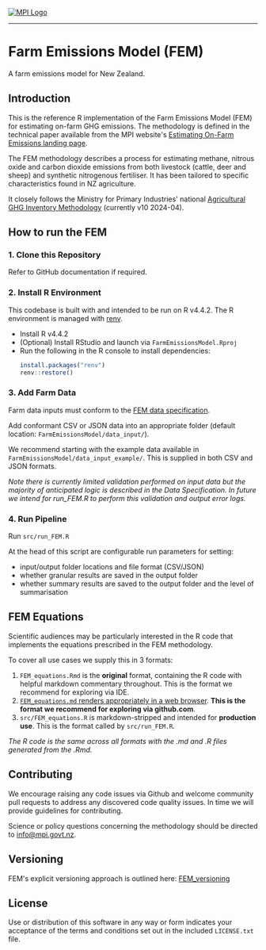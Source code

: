 [![MPI Logo](https://www.mpi.govt.nz/assets/themes/mpi_logo_green.png)](https://www.mpi.govt.nz/)

---

# Farm Emissions Model (FEM)

A farm emissions model for New Zealand.

## Introduction

This is the reference R implementation of the Farm Emissions Model (FEM) for estimating on-farm GHG emissions. The methodology is defined in the technical paper available from the MPI website's [Estimating On-Farm Emissions landing page](https://www.mpi.govt.nz/funding-rural-support/environment-and-natural-resources/estimating-on-farm-emissions).

The FEM methodology describes a process for estimating methane, nitrous oxide and carbon dioxide emissions from both livestock (cattle, deer and sheep) and synthetic nitrogenous fertiliser. It has been tailored to specific characteristics found in NZ agriculture.

It closely follows the Ministry for Primary Industries' national [Agricultural GHG Inventory Methodology](https://www.mpi.govt.nz/dmsdocument/13906/direct) (currently v10 2024-04).

## How to run the FEM

### 1. Clone this Repository

Refer to GitHub documentation if required.

### 2. Install R Environment

This codebase is built with and intended to be run on R v4.4.2. The R environment is managed with [renv](https://rstudio.github.io/renv/).

- Install R v4.4.2
- (Optional) Install RStudio and launch via `FarmEmissionsModel.Rproj`
- Run the following in the R console to install dependencies:
    ```R
    install.packages("renv")
    renv::restore()
    ```
### 3. Add Farm Data

Farm data inputs must conform to the [FEM data specification](https://www.mpi.govt.nz/dmsdocument/67533 "Click to download data specfication").

Add conformant CSV or JSON data into an appropriate folder (default location: `FarmEmissionsModel/data_input/`).

We recommend starting with the example data available in `FarmEmissionsModel/data_input_example/`. This is supplied in both CSV and JSON formats.

*Note there is currently limited validation performed on input data but the majority of anticipated logic is described in the Data Specification. In future we intend for run_FEM.R to perform this validation and output error logs.*

### 4. Run Pipeline

Run `src/run_FEM.R`

At the head of this script are configurable run parameters for setting:
- input/output folder locations and file format (CSV/JSON)
- whether granular results are saved in the output folder
- whether summary results are saved to the output folder and the level of summarisation

## FEM Equations

Scientific audiences may be particularly interested in the R code that implements the equations prescribed in the FEM methodology.

To cover all use cases we supply this in 3 formats:

1.  `FEM_equations.Rmd` is the **original** format, containing the R code with helpful markdown commentary throughout. This is the format we recommend for exploring via IDE.
2.  [`FEM_equations.md` renders appropriately in a web browser](https://github.com/Ministry-for-Primary-Industries/FarmEmissionsModel/blob/main/FEM_equations.md). **This is the format we recommend for exploring via github.com**.
3.  `src/FEM_equations.R` is markdown-stripped and intended for **production use**. This is the format called by `src/run_FEM.R`.

*The R code is the same across all formats with the .md and .R files generated from the .Rmd.*

## Contributing

We encourage raising any code issues via Github and welcome community pull requests to address any discovered code quality issues. In time we will provide guidelines for contributing.

Science or policy questions concerning the methodology should be directed to [info@mpi.govt.nz](mailto:info@mpi.govt.nz?subject=Farm%20Emissions%20Method%20question).

## Versioning

FEM's explicit versioning approach is outlined here: [FEM_versioning](https://github.com/Ministry-for-Primary-Industries/FarmEmissionsModel/blob/main/FEM_versioning.md)

## License

Use or distribution of this software in any way or form indicates your acceptance of the terms and conditions set out in the included `LICENSE.txt` file.